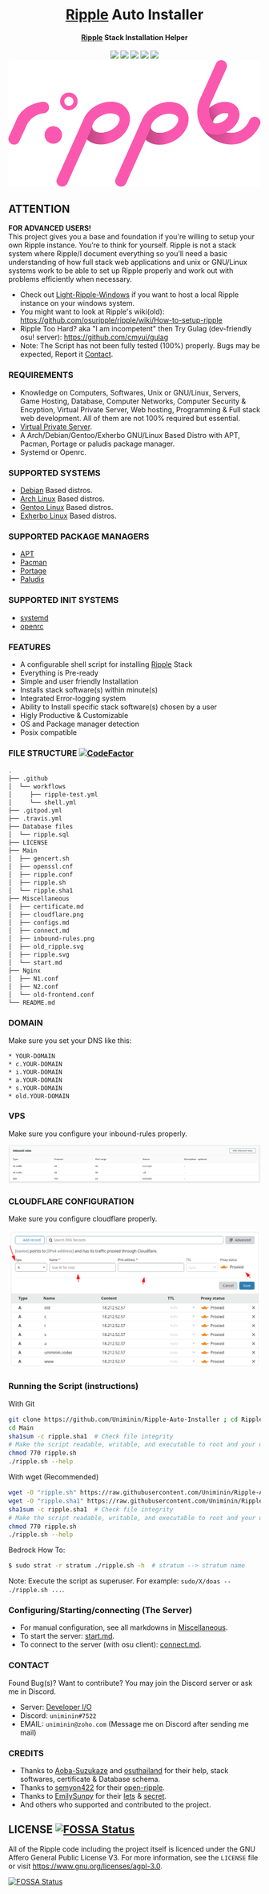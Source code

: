 <h1 align="center">
  <a href=https://ripple.moe>Ripple</a> Auto Installer
</h1>
<h4 align="center"><a href=https://ripple.moe>Ripple</a> Stack Installation Helper</h4>

<p align="center">
  <img src="https://img.shields.io/badge/Maintained%3F-Yes-green?style=for-the-badge">
  <img src="https://img.shields.io/github/license/Uniminin/Ripple-Auto-Installer?style=for-the-badge">
  <img src="https://img.shields.io/github/issues/Uniminin/Ripple-Auto-Installer?color=violet&style=for-the-badge">
  <img src="https://img.shields.io/github/stars/Uniminin/Ripple-Auto-Installer?style=for-the-badge">
  <img src="https://img.shields.io/github/forks/Uniminin/Ripple-Auto-Installer?color=teal&style=for-the-badge">
  <img src="https://github.com/Uniminin/Ripple-Auto-Installer/blob/master/Miscellaneous/ripple.svg">
</p>


## ATTENTION
<b>**FOR ADVANCED USERS!**</b><br>
This project gives you a base and foundation if you're willing to setup your own Ripple instance. You’re to think for yourself. Ripple is not a stack system where Ripple/I document everything so you’ll need a basic understanding of how full stack web applications and unix or GNU/Linux systems work to be able to set up Ripple properly and work out with problems efficiently when necessary.<br>
* Check out <a href="https://github.com/Uniminin/Light-Ripple-Windows/">Light-Ripple-Windows</a> if you want to host a local Ripple instance on your windows system.</a>
* You might want to look at Ripple's wiki(old): https://github.com/osuripple/ripple/wiki/How-to-setup-ripple
* Ripple Too Hard? aka "I am incompetent" then Try Gulag (dev-friendly osu! server): https://github.com/cmyui/gulag
* Note: The Script has not been fully tested (100%) properly. Bugs may be expected, Report it <a href="https://github.com/Uniminin/Ripple-Auto-Installer#contact">Contact</a>.


### REQUIREMENTS
* Knowledge on Computers, Softwares, Unix or GNU/Linux, Servers, Game Hosting, Database, Computer Networks, Computer Security & Encyption, Virtual Private Server, Web hosting, Programming & Full stack web development. All of them are not 100% required but essential.
* <a href=https://en.wikipedia.org/wiki/Virtual_private_server>Virtual Private Server</a>.
* A Arch/Debian/Gentoo/Exherbo GNU/Linux Based Distro with APT, Pacman, Portage or paludis package manager.
* Systemd or Openrc.


### SUPPORTED SYSTEMS
* <a href=https://debian.org>Debian</a> Based distros.
* <a href=https://archlinux.org>Arch Linux</a> Based distros.
* <a href=https://gentoo.org>Gentoo Linux</a> Based distros.
* <a href=https://exherbo.org>Exherbo Linux</a> Based distros.


### SUPPORTED PACKAGE MANAGERS
* <a href=https://wiki.debian.org/Apt>APT</a>
* <a href=https://wiki.archlinux.org/index.php/pacman>Pacman</a>
* <a href=https://wiki.gentoo.org/wiki/Portage>Portage</a>
* <a href=https://paludis.exherbo.org/>Paludis</a>


### SUPPORTED INIT SYSTEMS
* <a href=https://wiki.archlinux.org/index.php/systemd>systemd</a>
* <a href=https://wiki.gentoo.org/wiki/OpenRC>openrc</a>


### FEATURES
* A configurable shell script for installing <a href=https://ripple.moe>Ripple</a> Stack
* Everything is Pre-ready
* Simple and user friendly Installation
* Installs stack software(s) within minute(s)
* Integrated Error-logging system
* Ability to Install specific stack software(s) chosen by a user
* Higly Productive & Customizable
* OS and Package manager detection
* Posix compatible


### FILE STRUCTURE [![CodeFactor](https://www.codefactor.io/repository/github/uniminin/ripple-auto-installer/badge/master)](https://www.codefactor.io/repository/github/uniminin/ripple-auto-installer/overview/master)
```
.
├── .github
│  └── workflows
│     ├── ripple-test.yml
│     └── shell.yml
├── .gitpod.yml
├── .travis.yml
├── Database files
│  └── ripple.sql
├── LICENSE
├── Main
│  ├── gencert.sh
│  ├── openssl.cnf
│  ├── ripple.conf
│  ├── ripple.sh
│  └── ripple.sha1
├── Miscellaneous
│  ├── certificate.md
│  ├── cloudflare.png
│  ├── configs.md
│  ├── connect.md
│  ├── inbound-rules.png
│  ├── old_ripple.svg
│  ├── ripple.svg
│  └── start.md
├── Nginx
│  ├── N1.conf
│  ├── N2.conf
│  └── old-frontend.conf
└── README.md
```


### DOMAIN
Make sure you set your DNS like this:
```
* YOUR-DOMAIN
* c.YOUR-DOMAIN
* i.YOUR-DOMAIN
* a.YOUR-DOMAIN
* s.YOUR-DOMAIN
* old.YOUR-DOMAIN
```


### VPS
Make sure you configure your inbound-rules properly.
<p align="center">
  <img src="https://github.com/Uniminin/Ripple-Auto-Installer/blob/master/Miscellaneous/inbound-rules.png"/>
</p>


### CLOUDFLARE CONFIGURATION
Make sure you configure cloudflare properly.
<p align="center">
  <img src="https://github.com/Uniminin/Ripple-Auto-Installer/blob/master/Miscellaneous/cloudflare.png"/>
</p>


### Running the Script (instructions)
With Git
```bash
git clone https://github.com/Uniminin/Ripple-Auto-Installer ; cd Ripple-Auto-Installer
cd Main
sha1sum -c ripple.sha1  # Check file integrity
# Make the script readable, writable, and executable to root and your user:
chmod 770 ripple.sh
./ripple.sh --help
```
With wget (Recommended)
```bash
wget -O "ripple.sh" https://raw.githubusercontent.com/Uniminin/Ripple-Auto-Installer/master/Main/ripple.sh
wget -O "ripple.sha1" https://raw.githubusercontent.com/Uniminin/Ripple-Auto-Installer/master/Main/ripple.sha1
sha1sum -c ripple.sha1  # Check file integrity
# Make the script readable, writable, and executable to root and your user:
chmod 770 ripple.sh
./ripple.sh --help
```
Bedrock How To:
```bash
$ sudo strat -r stratum ./ripple.sh -h  # stratum --> stratum name
```
Note: Execute the script as superuser. For example: `sudo/X/doas -- ./ripple.sh ...`.


### Configuring/Starting/connecting (The Server)
* For manual configuration, see all markdowns in <a href=https://github.com/Uniminin/Ripple-Auto-Installer/tree/master/Miscellaneous>Miscellaneous</a>.
* To start the server: <a href=https://github.com/Uniminin/Ripple-Auto-Installer/blob/master/Miscellaneous/start.md>start.md</a>.
* To connect to the server (with osu client): <a href=https://github.com/Uniminin/Ripple-Auto-Installer/blob/master/Miscellaneous/connect.md>connect.md</a>.


### CONTACT
Found Bug(s)? Want to contribute? You may join the Discord server or ask me in Discord. 
* Server: <a href=https://discord.gg/W2VSJnA>Developer I/O</a>
* Discord: `uniminin#7522`
* EMAIL: `uniminin@zoho.com` (Message me on Discord after sending me mail)


### CREDITS
* Thanks to <a href=https://github.com/Hazuki-san>Aoba-Suzukaze</a> and <a href=https://github.com/osuthailand>osuthailand</a> for their help, stack softwares, certificate & Database schema.
* Thanks to <a href=https://github.com/semyon422>semyon422</a> for their <a href=https://github.com/semyon422/open-ripple>open-ripple</a>.
* Thanks to <a href=https://github.com/EmilySunpy>EmilySunpy</a> for their <a href=https://github.com/osufx/lets>lets</a> & <a href=https://github.com/osufx/secret>secret</a>.
* And others who supported and contributed to the project.


## LICENSE [![FOSSA Status](https://app.fossa.com/api/projects/git%2Bgithub.com%2FUniminin%2FRipple-Auto-Installer.svg?type=small)](https://app.fossa.com/projects/git%2Bgithub.com%2FUniminin%2FRipple-Auto-Installer?ref=badge_small)
All of the Ripple code including the project itself is licenced under the GNU Affero General Public License V3. For more information, see the `LICENSE` file or visit https://www.gnu.org/licenses/agpl-3.0.

[![FOSSA Status](https://app.fossa.com/api/projects/git%2Bgithub.com%2FUniminin%2FRipple-Auto-Installer.svg?type=large)](https://app.fossa.com/projects/git%2Bgithub.com%2FUniminin%2FRipple-Auto-Installer?ref=badge_large)
